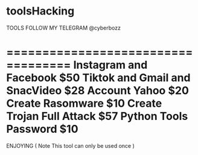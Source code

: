 # toolsHacking

TOOLS FOLLOW MY TELEGRAM @cyberbozz

===================================
Instagram and Facebook $50
Tiktok and Gmail and SnacVideo $28
Account Yahoo $20
Create Rasomware $10
Create Trojan Full Attack $57
Python Tools Password $10
===================================
ENJOYING
( Note This tool can only be used once )
